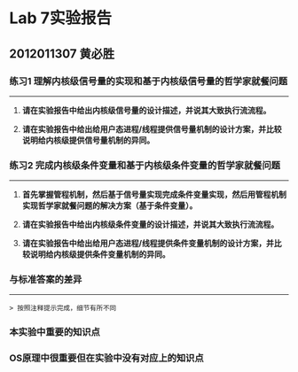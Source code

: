 # Lab 7实验报告
## 2012011307 黄必胜


### 练习1 理解内核级信号量的实现和基于内核级信号量的哲学家就餐问题
---

1.  <b>请在实验报告中给出内核级信号量的设计描述，并说其大致执行流流程。</b>
	>


2.  <b>请在实验报告中给出给用户态进程/线程提供信号量机制的设计方案，并比较说明给内核级提供信号量机制的异同。</b>
	> 



### 练习2 完成内核级条件变量和基于内核级条件变量的哲学家就餐问题
---
1.	<b>首先掌握管程机制，然后基于信号量实现完成条件变量实现，然后用管程机制实现哲学家就餐问题的解决方案（基于条件变量）。</b>
	

2.  <b>请在实验报告中给出内核级条件变量的设计描述，并说其大致执行流流程。</b>
		

3.  <b>请在实验报告中给出给用户态进程/线程提供条件变量机制的设计方案，并比较说明给内核级提供条件变量机制的异同。</b>



### 与标准答案的差异
---

	> 按照注释提示完成，细节有所不同

### 本实验中重要的知识点

	
### OS原理中很重要但在实验中没有对应上的知识点